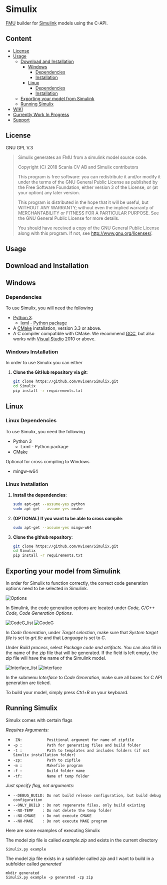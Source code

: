 # Simulix

[FMU](https://en.wikipedia.org/wiki/Functional_Mock-up_Interface) builder for [Simulink](https://mathworks.com/products/simulink.html) models using the C-API.

## Content
* [License](#license)
* [Usage](#usage)
  * [Download and Installation](#download-and-installation)
    * [Windows](#windows)
      * [Dependencies](#w-dependencies)
      * [Installation](#w-installation)
    * [Linux](#linux)
      * [Dependencies](#l-dependencies)
      * [Installation](#l-installation)
  * [Exporting your model from Simulink](#exporting-your-model-from-simulink)
  * [Running Simulix](#running-simulix)
* [WIKI](#wiki)
* [Currently Work In Progress](#currently-work-in-progress)
* [Support](#support)

## License

GNU GPL V.3

>Simulix generates an FMU from a simulink model source code.
> 
>Copyright (C) 2018 Scania CV AB and Simulix contributors
>
>This program is free software: you can redistribute it and/or modify
>it under the terms of the GNU General Public License as published by
>the Free Software Foundation, either version 3 of the License, or
>(at your option) any later version.
>
>This program is distributed in the hope that it will be useful,
>but WITHOUT ANY WARRANTY; without even the implied warranty of
>MERCHANTABILITY or FITNESS FOR A PARTICULAR PURPOSE.  See the
>GNU General Public License for more details.
>
>You should have received a copy of the GNU General Public License
>along with this program.  If not, see <http://www.gnu.org/licenses/>.

## Usage

## Download and Installation

## Windows

<div id='w-dependencies'/>

### Dependencies

To use Simulix, you will need the following
* [Python 3](https://www.python.org/).
  * [lxml - Python package](https://lxml.de/)
* A [CMake](https://cmake.org/) installation, version 3.3 or above.
* A C compiler compatible with CMake. We recommend [GCC](https://gcc.gnu.org/), but also works with [Visual Studio](https://visualstudio.microsoft.com/vs/) 2010 or above.

<div id='w-installation'/>

### Windows Installation
In order to use Simulix you can either

1. **Clone the GitHub repository via git**:

    ```sh
    git clone https://github.com/Kvixen/Simulix.git
    cd Simulix
    pip install -r requirements.txt
    ```

<div id='linux'/>

## Linux

<div id='l-dependencies'/>

### Linux Dependencies

To use Simulix, you need the following
* Python 3
  * Lxml - Python package
* CMake

Optional for cross compiling to Windows
* mingw-w64

<div id='l-installation'/>

### Linux Installation

1. **Install the dependencies**:

    ```sh
    sudo apt-get --assume-yes python
    sudo apt-get --assume-yes cmake
    ```

2. **(OPTIONAL) If you want to be able to cross compile**:

    ```sh
    sudo apt-get --assume-yes mingw-w64
    ```

3. **Clone the github repository**:

    ```sh
    git clone https://github.com/Kvixen/Simulix.git
    cd Simulix
    pip install -r requirements.txt
    ```

## Exporting your model from Simulink

In order for Simulix to function correctly, the correct code generation options need to be selected in Simulink.

![Options](https://github.com/Kvixen/Simulix/blob/master/resources/Options.PNG)

In Simulink, the code generation options are located under *Code, C/C++ Code, Code Generation Options*.

![CodeG_list](https://github.com/Kvixen/Simulix/blob/master/resources/CodeG_list.PNG) ![CodeG](https://github.com/Kvixen/Simulix/blob/master/resources/CodeG.PNG)

In *Code Generation*, under *Target selection*, make sure that *System target file* is set to *grt.tlc* and that *Language* is set to *C*.

Under *Build process*, select *Package code and artifacts*. You can also fill in the name of the zip file that will be generated. If the field is left empty, the zip file will have the name of the Simulink model.

![Interface_list](https://github.com/Kvixen/Simulix/blob/master/resources/Interface_list.PNG) ![Interface](https://github.com/Kvixen/Simulix/blob/master/resources/Interface.PNG)

In the submenu *Interface* to *Code Generation*, make sure all boxes for C API generation are ticked.

To build your model, simply press *Ctrl+B* on your keyboard.

## Running Simulix

Simulix comes with certain flags

*Requires Arguments:*
* ` ZN:           Positional argument for name of zipfile`
* `-p :           Path for generating files and build folder`
* `-t :           Path to templates and includes folders (if not Simulix installation folder)`
* `-zp:           Path to zipfile`
* `-m :           Makefile program`
* `-f :           Build folder name`
* `-tf:           Name of temp folder`

*Just specify flag, not arguments:*
* `--DEBUG_BUILD: Do not build release configuration, but build debug configuration`
* `--ONLY_BUILD : Do not regenerate files, only build existing`
* `--NO-TEMP    : Do not delete the temp folder`
* `--NO-CMAKE   : Do not execute CMAKE`
* `--NO-MAKE    : Do not execute MAKE program`

Here are some examples of executing Simulix

The model zip file is called *example.zip* and exists in the current directory

    Simulix.py example

The model zip file exists in a subfolder called *zip* and I want to build in a subfolder called *generated*
    
    mkdir generated
    Simulix.py example -p generated -zp zip

